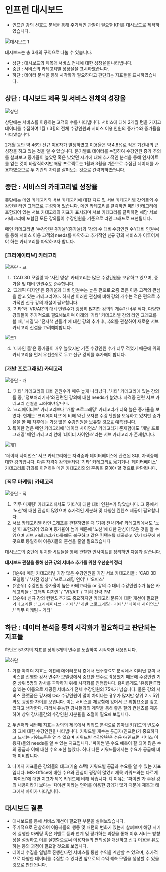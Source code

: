 # 인프런 대시보드

* 인프런 강의 선호도 분석을 통해 주기적인 관찰이 필요한 KPI를 대시보드로 제작하였습니다.

![대시보드 1](https://user-images.githubusercontent.com/50400392/163342068-ed1d3041-747d-413f-af6d-69369319aee3.PNG)

대시보드는 총 3개의 구역으로 나눌 수 있습니다.

- 상단 : 대시보드의 제목과 서비스 전체에 대한 성장율을 나타냅니다.
- 중단 : 서비스의 카테고리별 성장율을 표시하였습니다.
- 하단 : 데이터 분석을 통해 시각화가 필요하다고 판단되는 지표들을 표시하였습니다.

## 상단 : 대시보드 제목 및 서비스 전체의 성장율

![상단](https://user-images.githubusercontent.com/50400392/163358526-6cbc19ff-0471-4f0f-8b4f-0e63a5ab5876.PNG)

상단에는 서비스를 이용하는 고객의 수를 나타냅니다.
서비스에 대해 2개월 텀을 가지고 데이터를 수집하여 1월 / 3월의 전체 수강인원과 서비스 이용 인원의 증가수와 증가율을 나타냈습니다.

2개월 동안 약 46만 신규 이용자가 발생하였고 이용율은 약 4.8%로 적은 기간내의 큰 성장을 하고 있는 것을 알 수 있습니다.
분기별로 데이터를 수집하여 수강인원 증가 추의를 살펴보고 증가율이 높았던 혹은 낮았던 시기에 대해 추가적인 분석을 통해 인사이트를 얻는 것이 바람직하지만 해당 프로젝트는 1월과 3월을 기준으로 수집된 데이터를 사용하였으므로 두 기간의 차이를 살펴보는 것으로 간략화하였습니다.

## 중단 : 서비스의 카테고리별 성장율

중단에는 메인 카테고리와 서브 카테고리에 대한 지표 및 서브 카테고리별 강의들의 수강인원 라인 그래프로 구성되어 있습니다.
메인 카테고리를 클릭하면 메인 카테고리에 포함되어 있는 서브 카테고리의 지표가 표시되며 서브 카테고리를 클릭하면 해당 서브 카테고리에 포함된 모든 강의들이 수강인원을 기준으로 라인 그래프로 표현됩니다.

메인 카테고리별 '수강인원 증가율'(증가율)과 '강의 수 대비 수강인원 수'(대비 인원수)를 통해 서비스 이용 고객의 needs를 파악하고 추가적인 신규 강의 서비스가 이루어져야 하는 카테고리를 파악하고자 합니다. 

### [크리에이티브] 카테고리

![중단 - 크](https://user-images.githubusercontent.com/50400392/163374443-77d06cdb-a7af-461c-919f-391932aeb52e.PNG)

1) 'CAD 3D 모델링'과 '사진 영상' 카테고리는 많은 수강인원을 보유하고 있으며, 증가율 및 대비 인원수도 준수합니다.
2) '그래픽 디자인'은 증가율과 대비 인원수는 높은 편으로 요즘 많은 이용 고객의 관심을 받고 있는 카테고리이다. 하지만 이러한 관심에 비해 강의 개수는 적은 편으로 추가적인 신규 강의 개설이 필요합니다.
3) '기타'와 'VR/AR'의 대비 인원수가 굉장히 많지만 강의의 개수가 너무 적다. 다양한 강의들이 추가적으로 필요해보이며 아래의 '기타' 카테고리별 강의 라인 그래프를 볼 때, '시길'과 '전자책 만들기'에 대한 강의 추가 후, 추의를 관찰하여 새로운 서브 카테고리 신설을 고려해야합니다.

![크1](https://user-images.githubusercontent.com/50400392/163371361-fe14fb31-3568-472d-8bbd-42367382463f.png)

4) '디자인 툴'은 증가율이 매우 높았지만 기존 수강인원 수가 너무 적었기 때문에 위의 카테고리을 먼저 우선순위로 두고 신규 강의를 추가해야 합니다.

### [개발 프로그래밍] 카테고리

![중단 - 개](https://user-images.githubusercontent.com/50400392/163374455-0bfdf87a-f156-4abc-8804-44ecf7459688.PNG)

1) '기타' 카테고리의 대비 인원수가 매우 높게 나타났다. '기타' 카테고리에 있는 강의들 중, '정보처리기사'와 관련된 강의에 대한 needs가 높았다. 자격증 관련 서브 카테고리 신설을 고려해야 합니다.
2) '크리에이티브' 카테고리보다 '개발 프로그래밍' 카테고리가 더욱 높은 증가율을 보였다. 현재는 '크리에이티브'에 비해 약간 모자른 수강 인원을 보유하고 있지만 증가율을 볼 때 차후에는 가장 많은 수강인원을 보유할 것으로 예측됩니다.
3) 특이한 점은 메인 카테고리에 '데이터 사이언스' 카테고리가 존재함에도 '개발 프로그래밍' 메인 카테고리 안에 '데이터 사이언스'라는 서브 카테고리가 존재합니다.

![개1](https://user-images.githubusercontent.com/50400392/163393247-7b6b606d-af0b-4ae2-8f58-a803b6b663b5.PNG)

'데이터 사이언스' 서브 카테고리에는 자격증과 데이터베이스에 관련된 SQL 자격증에 대한 강의입니다. 다른 자격증 강의들처럼 '기타' 카테고리로 옮기거나 '데이터베이스' 카테고리로 강의를 이전하여 메인 카테고리와의 혼동을 줄여야 할 것으로 판단됩니다.

### [직무 마케팅] 카테고리

![중단 - 직](https://user-images.githubusercontent.com/50400392/163393811-71c0a83c-e9ac-4352-923c-3314e613d9ec.PNG)

1) '직무 마케팅' 카테고리에서도 '기타'에 대한 대비 인원수가 많았습니다. 그 중에서 '노션'에 대한 관심이 많았으며 추가적인 세분화 및 다양한 컨텐츠 제공이 필요합니다.
2) 서브 카테고리별 라인 그래프를 관찰하였을 때 '기획 전략 PM' 카테고리에서도 '노션'이 포함되어 있으며 증가율이 높기 때문에 '노션'에 대한 관심이 많은 것을 알 수 있으며 서브 카테고리가 다름에도 불구하고 같은 컨텐츠를 제공하고 있기 때문에 한곳으로 통일하여 이용자들의 혼선을 줄일 필요있습니다.

대시보드의 중단에 위치한 시트들을 통해 관찰한 인사이트를 정리하면 다음과 같습니다.

**대시보드 관찰을 통해 신규 강의 서비스 추가를 위한 우선순위 정리**

- (1순위) 메인 카테고리별 가장 많은 수강인원을 가진 서브 카테고리들 : 'CAD 3D 모델링' / '사진 영상' / '프로그래밍 언어' / '오피스'
- (2순위) 수강인원 증가율이 높은 카테고리들 or 강의 수 대비 수강인원수가 높은 카테고리들 : '그래픽 디자인' / 'VR/AR' / '기획 전략 PM'
- (3순위) 신규 강의 컨텐츠 추가도 중요하지만 카테고리 분류에 대한 개선이 필요한 카테고리들 : '크리에이티브 - 기타' / '개발 프로그래밍 - 기타' / '데이터 사이언스' / '직무 마케팅 - 기타'

## 하단 : 데이터 분석을 통해 시각화가 필요하다고 판단되는 지표들

하단은 5가지의 지표를 상위 5개의 변수를 노출하여 시각화한 내용입니다.

![하단](https://user-images.githubusercontent.com/50400392/163769356-d40bcbcb-3d59-401f-83a9-8f6897cd4cd9.PNG)

1) 가장 좌측의 지표는 이전에 데이터분석 중에서 변수중요도 분석에서 여러번 강의 서비스를 진행한 강사 변수가 모델링에서 중요한 변수로 작용했기 때문에 수강인원 기준 상위 5명의 강사를 파악하기 위해 시각화를 진행합니다.
흥미롭게도 '유용한IT학습'라는 이름으로 제공된 서비스가 전체 수강인원의 75%가 넘습니다. 물론 강의 서비스 플랫폼은 강사에 따라 수강인원이 많이 차이나는 경우가 많지만 상위 2 ~ 5위와도 굉장한 차이를 보입니다. 이는 서비스를 제공함에 있어서 큰 위험요소를 갖고 있다고 생각한다. 따라서 유능한 강사들과의 계약을 통해 좋은 질의 컨텐츠를 제공하여 상위 강사들간의 수강인원 지분율을 조절이 필요해 보입니다.

2) 두번째와 세번째 지표는 강의의 제목에서 키워드 분석으로 뽑아낸 키워드의 빈도수와 그에 대한 수강인원을 나타냅니다.
키워드별 개수는 공급자(인프런)가 중요하다고 느끼는 키워드들을 알 수 있으며 키워드별 수강인원은 수용자(인프런 서비스 이용자)들의 needs를 알 수 있는 지표입니다.
'파이썬'은 수요 예측이 잘 되어 많은 수의 공급과 이에 대한 수요 또한 높았다. 허나 다른 키워드들에서는 수요가 공급에 비해 미비합니다.

3) 나머지 지표들은 강의들의 태그(기술 스택) 키워드별 공급과 수요를 알 수 있는 지표입니다.
MS-Office에 대한 수요와 관심이 굉장히 많았고 제목 키워드와는 다르게 '파이썬'에 대한 지표가 제목 키워드에 비해 적습니다. 이 이유는 '파이썬'가 주된 강의 내용이라기 보다는 '파이썬'이라는 언어를 이용한 강의가 많기 때문에 제목과 태그에서 차이가 나타납니다. 

## 대시보드 결론

* 대시보드를 통해 서비스 개선이 필요한 부분을 살펴보았습니다.
* 주기적으로 관찰하여 이용자들의 행동 및 패턴의 변화가 있는지 살펴보며 해당 시기에 실행한 마케팅 혹은 이벤트 등과 연계 및 평가하는 과정을 통해 이후 서비스 방향성을 설정하고 이를 실행함으로써 이용자들의 편의성을 개선하고 신규 이용을 유도하는 등의 과정이 필요할 것으로 보입니다.
* 데이터 수집을 일별로 진행한다면 서비스를 통한 수익을 계산할 수 있으며, 추가적으로 다양한 데이터를 수집할 수 있다면 앞으로의 수익 예측 모델을 생성할 수 있을 것으로 판단됩니다.
